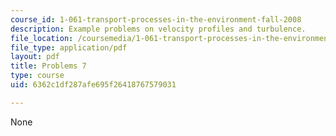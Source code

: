 ```yaml
---
course_id: 1-061-transport-processes-in-the-environment-fall-2008
description: Example problems on velocity profiles and turbulence.
file_location: /coursemedia/1-061-transport-processes-in-the-environment-fall-2008/6362c1df287afe695f26418767579031_problems7.pdf
file_type: application/pdf
layout: pdf
title: Problems 7
type: course
uid: 6362c1df287afe695f26418767579031

---
```

None